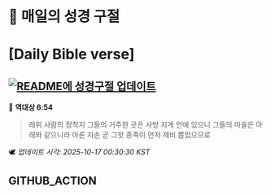 # 🙏 매일의 성경 구절
# [Daily Bible verse]
## [![README에 성경구절 업데이트](https://github.com/DONGSUKA/first_test/actions/workflows/update-readme-bible.yml/badge.svg)](https://github.com/DONGSUKA/first_test/actions/workflows/update-readme-bible.yml)
<!-- START_BIBLE_VERSE -->
📖 **역대상 6:54**
> 레위 사람의 정착지 그들의 거주한 곳은 사방 지계 안에 있으니 그들의 마을은 아래와 같으니라 아론 자손 곧 그핫 종족이 먼저 제비 뽑았으므로

🕊️ _업데이트 시각: 2025-10-17 00:30:30 KST_
  <!-- END_BIBLE_VERSE -->
## GITHUB_ACTION
